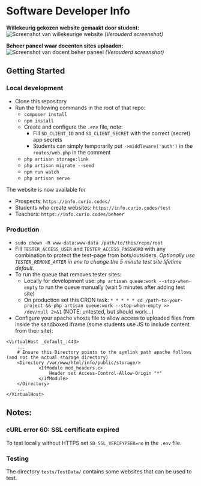 # Software Developer Info

**Willekeurig gekozen website gemaakt door student:**
![Screenshot van willekeurige website](.github/screenshot-student.png)
*(Verouderd screenshot)*

**Beheer paneel waar docenten sites uploaden:**
![Screenshot van docent beher paneel](.github/screenshot-manage.png)
*(Verouderd screenshot)*

## Getting Started

### Local development

* Clone this repository
* Run the following commands in the root of that repo:
    * `composer install`
    * `npm install`
    * Create and configure the `.env` file, note:
        * Fill `SD_CLIENT_ID` and `SD_CLIENT_SECRET` with the correct (secret) app secrets
        * Students can simply temporarily put `->middleware('auth')` in the `routes/web.php` in the comment
    * `php artisan storage:link`
    * `php artisan migrate --seed`
    * `npm run watch`
    * `php artisan serve`

The website is now available for
* Prospects: `https://info.curio.codes/`
* Students who create websites: `https://info.curio.codes/test`
* Teachers: `https://info.curio.codes/beheer`

### Production
* `sudo chown -R www-data:www-data /path/to/this/repo/root`
* Fill `TESTER_ACCESS_USER` and `TESTER_ACCESS_PASSWORD` with any combination to protect the test-page from bots/outsiders. *Optionally use `TESTER_REMOVE_AFTER` in env to change the 5 minute test site lifetime default.*
* To run the queue that removes tester sites:
    * Locally for development use: `php artisan queue:work --stop-when-empty` to run the queue manually (wait 5 minutes after adding test site)
    * On production set this CRON task: `* * * * * cd /path-to-your-project && php artisan queue:work --stop-when-empty >> /dev/null 2>&1` (NOTE: untested, but should work...)
* Configure your apache vhosts file to allow access to uploaded files from inside the sandboxed iframe (some students use JS to include content from their site):
```
<VirtualHost _default_:443>
    ...
    # Ensure this Directory points to the symlink path apache follows (and not the actual storage directory)
    <Directory /var/www/html/info/public/storage/>
            <IfModule mod_headers.c>
                Header set Access-Control-Allow-Origin "*"
            </IfModule>
    </Directory>
    ...
</VirtualHost>
```

## Notes:

### cURL error 60: SSL certificate expired
To test locally without HTTPS set `SD_SSL_VERIFYPEER=no` in the `.env` file.

### Testing
The directory `tests/TestData/` contains some websites that can be used to test.
